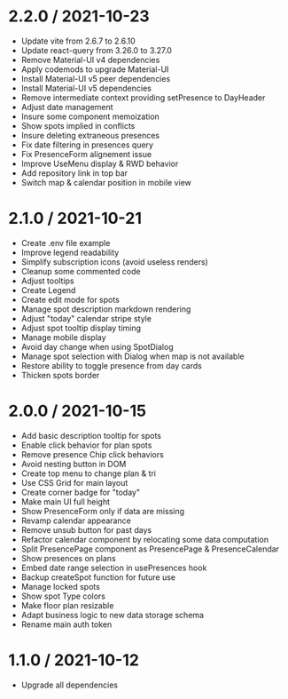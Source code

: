 
2.2.0 / 2021-10-23
==================

  * Update vite from 2.6.7 to 2.6.10
  * Update react-query from 3.26.0 to 3.27.0
  * Remove Material-UI v4 dependencies
  * Apply codemods to upgrade Material-UI
  * Install Material-UI v5 peer dependencies
  * Install Material-UI v5 dependencies
  * Remove intermediate context providing setPresence to DayHeader
  * Adjust date management
  * Insure some component memoization
  * Show spots implied in conflicts
  * Insure deleting extraneous presences
  * Fix date filtering in presences query
  * Fix PresenceForm alignement issue
  * Improve UseMenu display & RWD behavior
  * Add repository link in top bar
  * Switch map & calendar position in mobile view

2.1.0 / 2021-10-21
==================

  * Create .env file example
  * Improve legend readability
  * Simplify subscription icons (avoid useless renders)
  * Cleanup some commented code
  * Adjust tooltips
  * Create Legend
  * Create edit mode for spots
  * Manage spot description markdown rendering
  * Adjust "today" calendar stripe style
  * Adjust spot tooltip display timing
  * Manage mobile display
  * Avoid day change when using SpotDialog
  * Manage spot selection with Dialog when map is not available
  * Restore ability to toggle presence from day cards
  * Thicken spots border

2.0.0 / 2021-10-15
==================

  * Add basic description tooltip for spots
  * Enable click behavior for plan spots
  * Remove presence Chip click behaviors
  * Avoid nesting button in DOM
  * Create top menu to change plan & tri
  * Use CSS Grid for main layout
  * Create corner badge for "today"
  * Make main UI full height
  * Show PresenceForm only if data are missing
  * Revamp calendar appearance
  * Remove unsub button for past days
  * Refactor calendar component by relocating some data computation
  * Split PresencePage component as PresencePage & PresenceCalendar
  * Show presences on plans
  * Embed date range selection in usePresences hook
  * Backup createSpot function for future use
  * Manage locked spots
  * Show spot Type colors
  * Make floor plan resizable
  * Adapt business logic to new data storage schema
  * Rename main auth token

1.1.0 / 2021-10-12
==================

  * Upgrade all dependencies
